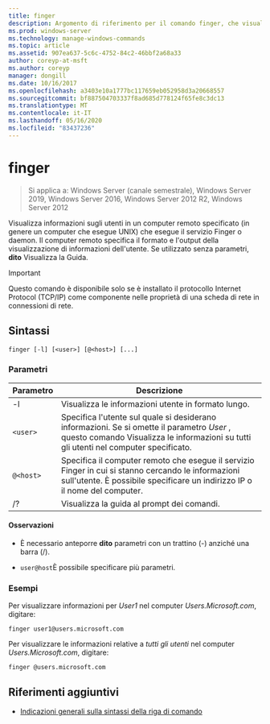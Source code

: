 ```yaml
---
title: finger
description: Argomento di riferimento per il comando finger, che visualizza le informazioni sugli utenti in un computer remoto specificato che esegue il servizio Finger o daemon.
ms.prod: windows-server
ms.technology: manage-windows-commands
ms.topic: article
ms.assetid: 907ea637-5c6c-4752-84c2-46bbf2a68a33
author: coreyp-at-msft
ms.author: coreyp
manager: dongill
ms.date: 10/16/2017
ms.openlocfilehash: a3403e10a1777bc117659eb052958d3a20668557
ms.sourcegitcommit: bf887504703337f8ad685d778124f65fe8c3dc13
ms.translationtype: MT
ms.contentlocale: it-IT
ms.lasthandoff: 05/16/2020
ms.locfileid: "83437236"
---
```

# <a name="finger"></a>finger

> Si applica a: Windows Server (canale semestrale), Windows Server 2019, Windows Server 2016, Windows Server 2012 R2, Windows Server 2012

Visualizza informazioni sugli utenti in un computer remoto specificato (in genere un computer che esegue UNIX) che esegue il servizio Finger o daemon. Il computer remoto specifica il formato e l'output della visualizzazione di informazioni dell'utente. Se utilizzato senza parametri, **dito** Visualizza la Guida.

> [!IMPORTANT]
> Questo comando è disponibile solo se è installato il protocollo Internet Protocol (TCP/IP) come componente nelle proprietà di una scheda di rete in connessioni di rete.

## <a name="syntax"></a>Sintassi

```
finger [-l] [<user>] [@<host>] [...]
```

### <a name="parameters"></a>Parametri

| Parametro | Descrizione |
| --------- | ----------- |
| -l | Visualizza le informazioni utente in formato lungo. |
| `<user>` | Specifica l'utente sul quale si desiderano informazioni. Se si omette il parametro *User* , questo comando Visualizza le informazioni su tutti gli utenti nel computer specificato. |
| `@<host>` | Specifica il computer remoto che esegue il servizio Finger in cui si stanno cercando le informazioni sull'utente. È possibile specificare un indirizzo IP o il nome del computer. |
| /? | Visualizza la guida al prompt dei comandi. |

#### <a name="remarks"></a>Osservazioni

- È necessario anteporre **dito** parametri con un trattino (-) anziché una barra (/).

- `user@host`È possibile specificare più parametri.

### <a name="examples"></a>Esempi

Per visualizzare informazioni per *User1* nel computer *Users.Microsoft.com*, digitare:

```
finger user1@users.microsoft.com
```

Per visualizzare le informazioni relative a *tutti gli utenti* nel computer *Users.Microsoft.com*, digitare:

```
finger @users.microsoft.com
```

## <a name="additional-references"></a>Riferimenti aggiuntivi

- [Indicazioni generali sulla sintassi della riga di comando](command-line-syntax-key.md)
